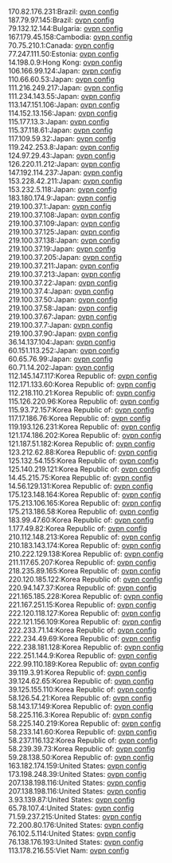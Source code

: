 170.82.176.231:Brazil: [ovpn config](vpn/170_82_176_231.ovpn)  
187.79.97.145:Brazil: [ovpn config](vpn/187_79_97_145.ovpn)  
79.132.12.144:Bulgaria: [ovpn config](vpn/79_132_12_144.ovpn)  
167.179.45.158:Cambodia: [ovpn config](vpn/167_179_45_158.ovpn)  
70.75.210.1:Canada: [ovpn config](vpn/70_75_210_1.ovpn)  
77.247.111.50:Estonia: [ovpn config](vpn/77_247_111_50.ovpn)  
14.198.0.9:Hong Kong: [ovpn config](vpn/14_198_0_9.ovpn)  
106.166.99.124:Japan: [ovpn config](vpn/106_166_99_124.ovpn)  
110.66.60.53:Japan: [ovpn config](vpn/110_66_60_53.ovpn)  
111.216.249.217:Japan: [ovpn config](vpn/111_216_249_217.ovpn)  
111.234.143.55:Japan: [ovpn config](vpn/111_234_143_55.ovpn)  
113.147.151.106:Japan: [ovpn config](vpn/113_147_151_106.ovpn)  
114.152.13.156:Japan: [ovpn config](vpn/114_152_13_156.ovpn)  
115.177.13.3:Japan: [ovpn config](vpn/115_177_13_3.ovpn)  
115.37.118.61:Japan: [ovpn config](vpn/115_37_118_61.ovpn)  
117.109.59.32:Japan: [ovpn config](vpn/117_109_59_32.ovpn)  
119.242.253.8:Japan: [ovpn config](vpn/119_242_253_8.ovpn)  
124.97.29.43:Japan: [ovpn config](vpn/124_97_29_43.ovpn)  
126.220.11.212:Japan: [ovpn config](vpn/126_220_11_212.ovpn)  
147.192.114.237:Japan: [ovpn config](vpn/147_192_114_237.ovpn)  
153.228.42.211:Japan: [ovpn config](vpn/153_228_42_211.ovpn)  
153.232.5.118:Japan: [ovpn config](vpn/153_232_5_118.ovpn)  
183.180.174.9:Japan: [ovpn config](vpn/183_180_174_9.ovpn)  
219.100.37.1:Japan: [ovpn config](vpn/219_100_37_1.ovpn)  
219.100.37.108:Japan: [ovpn config](vpn/219_100_37_108.ovpn)  
219.100.37.109:Japan: [ovpn config](vpn/219_100_37_109.ovpn)  
219.100.37.125:Japan: [ovpn config](vpn/219_100_37_125.ovpn)  
219.100.37.138:Japan: [ovpn config](vpn/219_100_37_138.ovpn)  
219.100.37.19:Japan: [ovpn config](vpn/219_100_37_19.ovpn)  
219.100.37.205:Japan: [ovpn config](vpn/219_100_37_205.ovpn)  
219.100.37.211:Japan: [ovpn config](vpn/219_100_37_211.ovpn)  
219.100.37.213:Japan: [ovpn config](vpn/219_100_37_213.ovpn)  
219.100.37.22:Japan: [ovpn config](vpn/219_100_37_22.ovpn)  
219.100.37.4:Japan: [ovpn config](vpn/219_100_37_4.ovpn)  
219.100.37.50:Japan: [ovpn config](vpn/219_100_37_50.ovpn)  
219.100.37.58:Japan: [ovpn config](vpn/219_100_37_58.ovpn)  
219.100.37.67:Japan: [ovpn config](vpn/219_100_37_67.ovpn)  
219.100.37.7:Japan: [ovpn config](vpn/219_100_37_7.ovpn)  
219.100.37.90:Japan: [ovpn config](vpn/219_100_37_90.ovpn)  
36.14.137.104:Japan: [ovpn config](vpn/36_14_137_104.ovpn)  
60.151.113.252:Japan: [ovpn config](vpn/60_151_113_252.ovpn)  
60.65.76.99:Japan: [ovpn config](vpn/60_65_76_99.ovpn)  
60.71.14.202:Japan: [ovpn config](vpn/60_71_14_202.ovpn)  
112.145.147.117:Korea Republic of: [ovpn config](vpn/112_145_147_117.ovpn)  
112.171.133.60:Korea Republic of: [ovpn config](vpn/112_171_133_60.ovpn)  
112.218.110.21:Korea Republic of: [ovpn config](vpn/112_218_110_21.ovpn)  
115.126.220.96:Korea Republic of: [ovpn config](vpn/115_126_220_96.ovpn)  
115.93.72.157:Korea Republic of: [ovpn config](vpn/115_93_72_157.ovpn)  
117.17.186.76:Korea Republic of: [ovpn config](vpn/117_17_186_76.ovpn)  
119.193.126.231:Korea Republic of: [ovpn config](vpn/119_193_126_231.ovpn)  
121.174.186.202:Korea Republic of: [ovpn config](vpn/121_174_186_202.ovpn)  
121.187.51.182:Korea Republic of: [ovpn config](vpn/121_187_51_182.ovpn)  
123.212.62.88:Korea Republic of: [ovpn config](vpn/123_212_62_88.ovpn)  
125.132.54.155:Korea Republic of: [ovpn config](vpn/125_132_54_155.ovpn)  
125.140.219.121:Korea Republic of: [ovpn config](vpn/125_140_219_121.ovpn)  
14.45.215.75:Korea Republic of: [ovpn config](vpn/14_45_215_75.ovpn)  
14.56.129.131:Korea Republic of: [ovpn config](vpn/14_56_129_131.ovpn)  
175.123.148.164:Korea Republic of: [ovpn config](vpn/175_123_148_164.ovpn)  
175.213.106.165:Korea Republic of: [ovpn config](vpn/175_213_106_165.ovpn)  
175.213.186.58:Korea Republic of: [ovpn config](vpn/175_213_186_58.ovpn)  
183.99.47.60:Korea Republic of: [ovpn config](vpn/183_99_47_60.ovpn)  
1.177.49.82:Korea Republic of: [ovpn config](vpn/1_177_49_82.ovpn)  
210.112.148.213:Korea Republic of: [ovpn config](vpn/210_112_148_213.ovpn)  
210.183.143.174:Korea Republic of: [ovpn config](vpn/210_183_143_174.ovpn)  
210.222.129.138:Korea Republic of: [ovpn config](vpn/210_222_129_138.ovpn)  
211.117.65.207:Korea Republic of: [ovpn config](vpn/211_117_65_207.ovpn)  
218.235.89.165:Korea Republic of: [ovpn config](vpn/218_235_89_165.ovpn)  
220.120.185.122:Korea Republic of: [ovpn config](vpn/220_120_185_122.ovpn)  
220.94.147.37:Korea Republic of: [ovpn config](vpn/220_94_147_37.ovpn)  
221.165.185.228:Korea Republic of: [ovpn config](vpn/221_165_185_228.ovpn)  
221.167.251.15:Korea Republic of: [ovpn config](vpn/221_167_251_15.ovpn)  
222.120.118.127:Korea Republic of: [ovpn config](vpn/222_120_118_127.ovpn)  
222.121.156.109:Korea Republic of: [ovpn config](vpn/222_121_156_109.ovpn)  
222.233.71.14:Korea Republic of: [ovpn config](vpn/222_233_71_14.ovpn)  
222.234.49.69:Korea Republic of: [ovpn config](vpn/222_234_49_69.ovpn)  
222.238.181.128:Korea Republic of: [ovpn config](vpn/222_238_181_128.ovpn)  
222.251.144.9:Korea Republic of: [ovpn config](vpn/222_251_144_9.ovpn)  
222.99.110.189:Korea Republic of: [ovpn config](vpn/222_99_110_189.ovpn)  
39.119.3.91:Korea Republic of: [ovpn config](vpn/39_119_3_91.ovpn)  
39.124.62.65:Korea Republic of: [ovpn config](vpn/39_124_62_65.ovpn)  
39.125.155.110:Korea Republic of: [ovpn config](vpn/39_125_155_110.ovpn)  
58.126.54.21:Korea Republic of: [ovpn config](vpn/58_126_54_21.ovpn)  
58.143.17.149:Korea Republic of: [ovpn config](vpn/58_143_17_149.ovpn)  
58.225.116.3:Korea Republic of: [ovpn config](vpn/58_225_116_3.ovpn)  
58.225.140.219:Korea Republic of: [ovpn config](vpn/58_225_140_219.ovpn)  
58.233.141.60:Korea Republic of: [ovpn config](vpn/58_233_141_60.ovpn)  
58.237.116.132:Korea Republic of: [ovpn config](vpn/58_237_116_132.ovpn)  
58.239.39.73:Korea Republic of: [ovpn config](vpn/58_239_39_73.ovpn)  
59.28.138.50:Korea Republic of: [ovpn config](vpn/59_28_138_50.ovpn)  
163.182.174.159:United States: [ovpn config](vpn/163_182_174_159.ovpn)  
173.198.248.39:United States: [ovpn config](vpn/173_198_248_39.ovpn)  
207.138.198.116:United States: [ovpn config](vpn/207_138_198_116.ovpn)  
207.138.198.116:United States: [ovpn config](vpn/207_138_198_116.ovpn)  
3.93.139.87:United States: [ovpn config](vpn/3_93_139_87.ovpn)  
65.78.107.4:United States: [ovpn config](vpn/65_78_107_4.ovpn)  
71.59.237.215:United States: [ovpn config](vpn/71_59_237_215.ovpn)  
72.200.80.176:United States: [ovpn config](vpn/72_200_80_176.ovpn)  
76.102.5.114:United States: [ovpn config](vpn/76_102_5_114.ovpn)  
76.138.176.193:United States: [ovpn config](vpn/76_138_176_193.ovpn)  
113.178.216.55:Viet Nam: [ovpn config](vpn/113_178_216_55.ovpn)  
